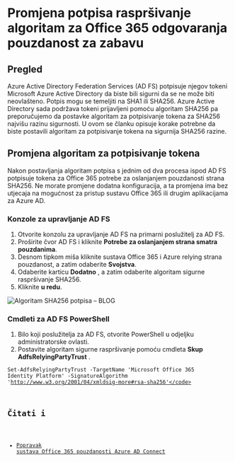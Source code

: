 <properties
    pageTitle="Promjena potpisa raspršivanje algoritam za Office 365 odgovaranje strana pouzdanost | Microsoft Azure"
    description="Ova stranica sadrži upute za promjenu SHA algoritam za pouzdanost vanjski pristup sustavu Office 365"
    keywords="Sha1, SHA256, O365, vanjski pristup, aadconnect, adfs, ad fs, sha promjena pouzdanost vanjski pristup potrebe za oslanjanjem pouzdanost proizvođača"
    services="active-directory"
    documentationCenter=""
    authors="anandyadavmsft"
    manager="samueld"
    editor=""/>

<tags
    ms.service="active-directory"
    ms.workload="identity"
    ms.tgt_pltfrm="na"
    ms.devlang="na"
    ms.topic="article"
    ms.date="08/01/2016"
    ms.author="anandy"/>

# <a name="change-signature-hash-algorithm-for-office-365-replying-party-trust"></a>Promjena potpisa raspršivanje algoritam za Office 365 odgovaranja pouzdanost za zabavu

## <a name="overview"></a>Pregled

Azure Active Directory Federation Services (AD FS) potpisuje njegov tokeni Microsoft Azure Active Directory da biste bili sigurni da se ne može biti neovlašteno. Potpis mogu se temeljiti na SHA1 ili SHA256. Azure Active Directory sada podržava tokeni prijavljeni pomoću algoritam SHA256 pa preporučujemo da postavke algoritam za potpisivanje tokena za SHA256 najvišu razinu sigurnosti. U ovom se članku opisuje korake potrebne da biste postavili algoritam za potpisivanje tokena na sigurnija SHA256 razine.

## <a name="change-the-token-signing-algorithm"></a>Promjena algoritam za potpisivanje tokena

Nakon postavljanja algoritam potpisa s jednim od dva procesa ispod AD FS potpisuje tokena za Office 365 potrebe za oslanjanjem pouzdanosti strana SHA256. Ne morate promjene dodatna konfiguracija, a ta promjena ima bez utjecaja na mogućnost za pristup sustavu Office 365 ili drugim aplikacijama za Azure AD.

### <a name="ad-fs-management-console"></a>Konzole za upravljanje AD FS

1. Otvorite konzolu za upravljanje AD FS na primarni poslužitelj za AD FS.
2. Proširite čvor AD FS i kliknite **Potrebe za oslanjanjem strana smatra pouzdanima**.
3. Desnom tipkom miša kliknite sustava Office 365 i Azure relying strana pouzdanost, a zatim odaberite **Svojstva**.
4. Odaberite karticu **Dodatno** , a zatim odaberite algoritam sigurne raspršivanje SHA256.
5. Kliknite **u redu**.

![Algoritam SHA256 potpisa – BLOG](./media/active-directory-aadconnectfed-sha256guidance/mmc.png)

### <a name="ad-fs-powershell-cmdlets"></a>Cmdleti za AD FS PowerShell

1. Bilo koji poslužitelja za AD FS, otvorite PowerShell u odjeljku administratorske ovlasti.
2. Postavite algoritam sigurne raspršivanje pomoću cmdleta **Skup AdfsRelyingPartyTrust** .

 <code>Set-AdfsRelyingPartyTrust -TargetName 'Microsoft Office 365 Identity Platform' -SignatureAlgorithm 'http://www.w3.org/2001/04/xmldsig-more#rsa-sha256'</code>

## <a name="also-read"></a>Čitati i

* [Popravak sustava Office 365 pouzdanosti Azure AD Connect](./active-directory-aadconnect-federation-management.md#repairing-the-trust)
